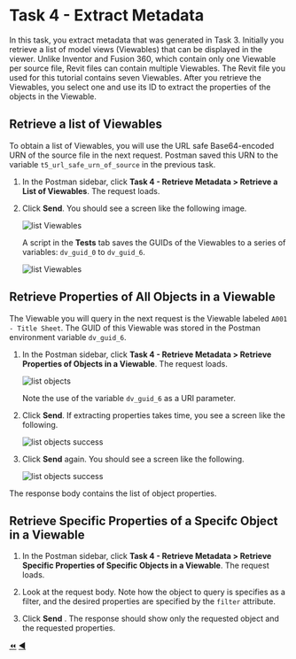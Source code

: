 # Task 4 - Extract Metadata

In this task, you extract metadata that was generated in Task 3. Initially you retrieve a list of model views (Viewables) that can be displayed in the viewer. Unlike Inventor and Fusion 360, which contain only one Viewable per source file, Revit files can contain multiple Viewables. The Revit file you used for this tutorial contains seven Viewables. After you retrieve the Viewables, you select one and use its ID to extract the properties of the objects in the Viewable.

## Retrieve a list of Viewables

To obtain a list of Viewables, you will use the URL safe Base64-encoded URN of the source file in the next request. Postman saved this URN to the variable `t5_url_safe_urn_of_source` in the previous task.

1. In the Postman sidebar, click **Task 4 - Retrieve Metadata > Retrieve a List of Viewables**. The request loads.

2. Click **Send**. You should see a screen like the following image.

   ![list Viewables](../images/task4_list_model_views_success.png "list viewables")

   A script in the **Tests** tab saves the GUIDs of the Viewables to a series of variables: `dv_guid_0` to `dv_guid_6`.

   ![list Viewables](../images/task4_list_model_view_guids.png "list viewables")

## Retrieve Properties of All Objects in a Viewable

The Viewable you will query in the next request is the Viewable labeled `A001 - Title Sheet`. The GUID of this Viewable was stored in the Postman environment variable `dv_guid_6`.

1. In the Postman sidebar, click **Task 4 - Retrieve Metadata > Retrieve Properties of Objects in a  Viewable**. The request loads.

   ![list objects](../images/task4_get_properties.png "list objects")

   Note the use of the variable `dv_guid_6` as a URI parameter.

2. Click **Send**. If extracting properties takes time, you see a screen like the following.

   ![list objects success](../images/task4_get_properties_success_01.png "list objects success")

3. Click **Send** again. You should see a screen like the following.

   ![list objects success](../images/task4_get_properties_success_02.png "list objects success")

The response body contains the list of object properties.

## Retrieve Specific Properties of a Specifc Object in a Viewable

1. In the Postman sidebar, click **Task 4 - Retrieve Metadata > Retrieve Specific Properties of Specific Objects in a  Viewable**. The request loads.

2. Look at the request body. Note how the object to query is specifies as a filter, and the desired properties are specified by the `filter` attribute.

3. Click **Send** . The response should show only the requested object and the requested properties. 

[:rewind:](../readme.md "readme.md") [:arrow_backward:](task-3.md "Previous task")
